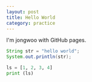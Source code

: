 ```yaml
---
layout: post
title: Hello World
category: practice
---
```


I'm jongwoo with GitHub pages.

```java
String str = "hello world";
System.out.println(str);
```

```python
ls = [1, 2, 3, 4]
print (ls)
```
